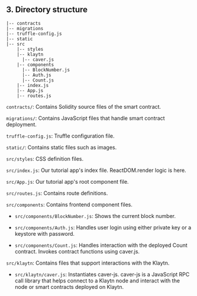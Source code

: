 ## 3. Directory structure <a id="3-directory-structure"></a>

```
|-- contracts
|-- migrations
|-- truffle-config.js
|-- static  
|-- src  
    |-- styles
    |-- klaytn
      |-- caver.js
    |-- components
      |-- BlockNumber.js
      |-- Auth.js
      |-- Count.js
    |-- index.js
    |-- App.js
    |-- routes.js
```

`contracts/`: Contains Solidity source files of the smart contract.

`migrations/`: Contains JavaScript files that handle smart contract deployment.

`truffle-config.js`: Truffle configuration file.

`static/`: Contains static files such as images.

`src/styles`: CSS definition files.

`src/index.js`: Our tutorial app's index file. ReactDOM.render logic is here.

`src/App.js`: Our tutorial app's root component file.

`src/routes.js`: Contains route definitions.

`src/components`: Contains frontend component files.

- `src/components/BlockNumber.js`: Shows the current block number.

- `src/components/Auth.js`: Handles user login using either private key or a keystore with password.

- `src/components/Count.js`: Handles interaction with the deployed Count contract. Invokes contract functions using caver.js.

`src/klaytn`: Contains files that support interactions with the Klaytn.

- `src/klaytn/caver.js`: Instantiates caver-js. caver-js is a JavaScript RPC call library that helps connect to a Klaytn node and interact with the node or smart contracts deployed on Klaytn.
